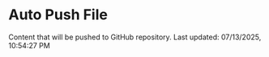 # Auto Push File

Content that will be pushed to GitHub repository.
Last updated: 07/13/2025, 10:54:27 PM